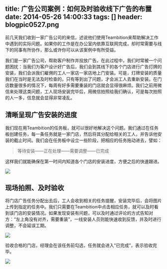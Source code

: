 title: 广告公司案例：如何及时验收线下广告的布置
date: 2014-05-26 14:00:33
tags: []
header: blogpic0527.png
---
前几天我们收到一家广告公司的来信，述说他们使用Teambition来帮助解决工作中遇到的实际问题。如果你的工作是在办公室内依靠互联网完成，却时常需要与线下的同事有所协作，那么或许你可以从该案例中有所受益。

我们是一家广告公司，帮助客户制作并投放广告。在此过程中，我们时常被一个问题困扰：当我们为客户设计好广告后，我们会到其线下的各个门店进行广告灯牌的安装，我们会派我们雇佣的工人一家店一家店地上门安装。可是，灯牌安装的质量我们在当时是无法及时检查的，只有等到出了问题，才会派工人去重新安装。在门店数量很多的情况下，每周有好多需要重装的门店就会显得很麻烦。我们之前用微信来处理这类问题，工人现场安装完毕后，用微信拍照给我们确认，可是每次拍照的人一多，信息就会显得非常凌乱。

清晰呈现广告安装的进度
-----------

我们现在用Teambition的任务板，就可以很好地解决这个问题。我们通过在任务板创建任务，每一条任务就是一家门店，然后将其分配给相关的工人，并告诉他安装的截止时间。我们会在任务板中设立一些阶段，把相应的任务拖动进去，譬如：

> 等待安装——正在处理——需要调整——已完成

这样我们就能确保在第一时间内知道各个门店的安装进度，方便之后的快速跟进。

![](/blog/image/1401084154270未标题-1.png)

现场拍照、及时验收
---------

将门店广告任务分配出去后，工人会收到相关的任务提醒，安装完毕后，会将图片上传到指定的任务中。我们只需要在Teambition中点击相应任务，就可以及时看到该门店的安装情况。如果发现安装有问题，可以及时通过评论的方式告知对方：“左上角没有对齐，需要重装”，一线安装人员则能快速收到反馈，并及时进行调整，不会延误工期。

![](/blog/image/1401084177429未标题-2.png)

验收合格的门店，经理会在该任务前勾选，任务就会进入“已完成”，表示验收完毕。

![](/blog/image/1401084196810未标题-3.png)
